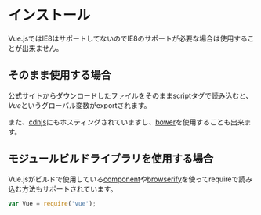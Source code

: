 # インストール

Vue.jsではIE8はサポートしてないのでIE8のサポートが必要な場合は使用することが出来ません。

## そのまま使用する場合

公式サイトからダウンロードしたファイルをそのままscriptタグで読み込むと、*Vue*というグローバル変数がexportされます。

また、[cdnjs](http://cdnjs.com/)にもホスティングされていますし、[bower](http://bower.io/)を使用することも出来ます。

## モジュールビルドライブラリを使用する場合

Vue.jsがビルドで使用している[component](http://component.io/)や[browserify](http://browserify.org/)を使ってrequireで読み込む方法もサポートされています。

```javascript
var Vue = require('vue');
```
